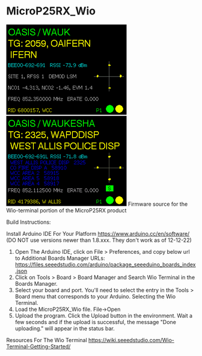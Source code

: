 # MicroP25RX_Wio
<img src="https://github.com/tvelliott/MicroP25RX_Wio/blob/main/images/monitor.png">
<img src="https://github.com/tvelliott/MicroP25RX_Wio/blob/main/images/tglog.png">
Firmware source for the Wio-terminal portion of the MicroP25RX product


Build Instructions:

Install Arduino IDE For Your Platform
https://www.arduino.cc/en/software/  (DO NOT use versions newer than 1.8.xxx. They don't work as of 12-12-22)

1) Open The Arduino IDE, click on File > Preferences, and copy below url to Additional Boards Manager URLs:
https://files.seeedstudio.com/arduino/package_seeeduino_boards_index.json
2) Click on Tools > Board > Board Manager and Search Wio Terminal in the Boards Manager.
3) Select your board and port. You'll need to select the entry in the Tools > Board menu that corresponds to your Arduino. Selecting the Wio Terminal.
4) Load the MicroP25RX_Wio file.  File->Open
5) Upload the program. Click the Upload button in the environment. Wait a few seconds and if the upload is successful, the message "Done uploading." will appear in the status bar.


Resources For The Wio Terminal
https://wiki.seeedstudio.com/Wio-Terminal-Getting-Started/
